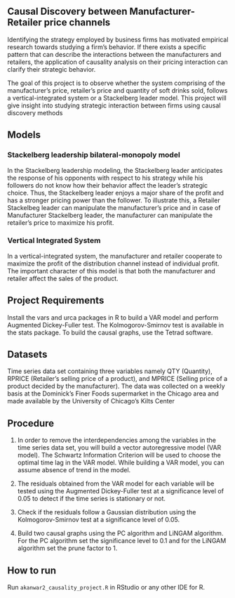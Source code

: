 ## Causal Discovery between Manufacturer-Retailer price channels

Identifying the strategy employed by business firms has motivated empirical research towards
studying a firm’s behavior. If there exists a specific pattern that can describe the interactions
between the manufacturers and retailers, the application of causality analysis on their pricing
interaction can clarify their strategic behavior.

The goal of this project is to observe whether the system comprising of the manufacturer’s
price, retailer’s price and quantity of soft drinks sold, follows a vertical-integrated system or a
Stackelberg leader model. This project will give insight into studying strategic interaction
between firms using causal discovery methods

## Models
### Stackelberg leadership bilateral-monopoly model
In the Stackelberg leadership modeling, the Stackelberg leader anticipates the response of his
opponents with respect to his strategy while his followers do not know how their behavior
affect the leader’s strategic choice. Thus, the Stackelberg leader enjoys a major share of the
profit and has a stronger pricing power than the follower. To illustrate this, a Retailer Stackelbeg
leader can manipulate the manufacturer’s price and in case of Manufacturer Stackelberg leader,
the manufacturer can manipulate the retailer’s price to maximize his profit.

### Vertical Integrated System
In a vertical-integrated
system, the manufacturer and retailer cooperate to maximize the profit of the distribution
channel instead of individual profit. The important character of this model is that both the
manufacturer and retailer affect the sales of the product.

## Project Requirements
Install the vars and urca packages in R to build a VAR model and perform
Augmented Dickey-Fuller test. The Kolmogorov-Smirnov test is available in the stats package. To
build the causal graphs, use the Tetrad software.

## Datasets
Time series data set containing three variables namely QTY (Quantity), RPRICE (Retailer’s selling price of a product), and MPRICE (Selling price of a product decided by the
manufacturer). The data was collected on a weekly basis at the Dominick’s Finer Foods supermarket in
the Chicago area and made available by the University of Chicago’s Kilts Center

## Procedure
1. In order to remove the interdependencies among the variables in the time series data
set, you will build a vector autoregressive model (VAR model). The Schwartz Information
Criterion will be used to choose the optimal time lag in the VAR model. While building a
VAR model, you can assume absence of trend in the model.

2. The residuals obtained from the VAR model for each variable will be tested using the
Augmented Dickey-Fuller test at a significance level of 0.05 to detect if the time series is
stationary or not.

3. Check if the residuals follow a Gaussian distribution using the Kolmogorov-Smirnov test
at a significance level of 0.05.

4. Build two causal graphs using the PC algorithm and LiNGAM algorithm. For the PC
algorithm set the significance level to 0.1 and for the LiNGAM algorithm set the prune
factor to 1.

## How to run
Run `akanwar2_causality_project.R` in RStudio or any other IDE for R.
